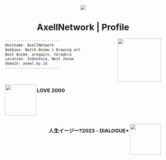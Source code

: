 <html>
 <body>
<div class="info">
<p align ="center">
 <img src= "https://files.catbox.moe/h73x0c.jpg" witdh = "100px"></img>
</p>
  <h1 align="center">AxellNetwork | Profile</h1>
  
  <img src="https://media1.tenor.com/m/SpCx20fAxhgAAAAC/chika-dance.gif" align = "right" width = "140"></img>
  <p width = "40">
   
```csharp
-------------------------
Hostname: AxellNetwork
Hobbies: Watch Anime & Drawing art
Best Anime: oregairu, toradora
Location: Indonesia, West Javaa
domain: axeel.my.id
------------------------
```

</p>
</div>
<div class="music">
  <br
<br>
<p align="left"> 
 <a src="https://music.youtube.com/watch?v=oXZcuHIR5ko&si=EZ6TsHwvDBPlOGIO">
   <img src="https://lh3.googleusercontent.com/bZvM_5-TNxqVgcARVyglarPZHbWY9b9y4lPVuaj6cPp_WesnTs4VhJAXHyGsk-Bifs21awV4UT4OZsVC=w544-h544-l90-rj" width="100" align="left">
    </img>
   </a>
   <h3 align="left">LOVE 2000</h3>
   </p>
  <br>
  <br>
  <br>
 <br>
<p align="right">
  <a href="https://music.youtube.com/watch?v=ObvC7QEuqXY&si=wJB35BViP_wAKep9">
        <img src="https://lh3.googleusercontent.com/afOSAk2LNeVuemP8xalxWIAo7D1ZCb6LJlNaw5Dxe7nliR-WCtarbsr7Hm4U7Myn38bYS1eLWWXtstIWMg=w544-h544-l90-rj" width = "100" align="right"></img>
      </a>
        <h3 align="right">人生イージー?2023 - DIALOGUE+</h3>
     </p>
   </div>
 </body>
</html>
